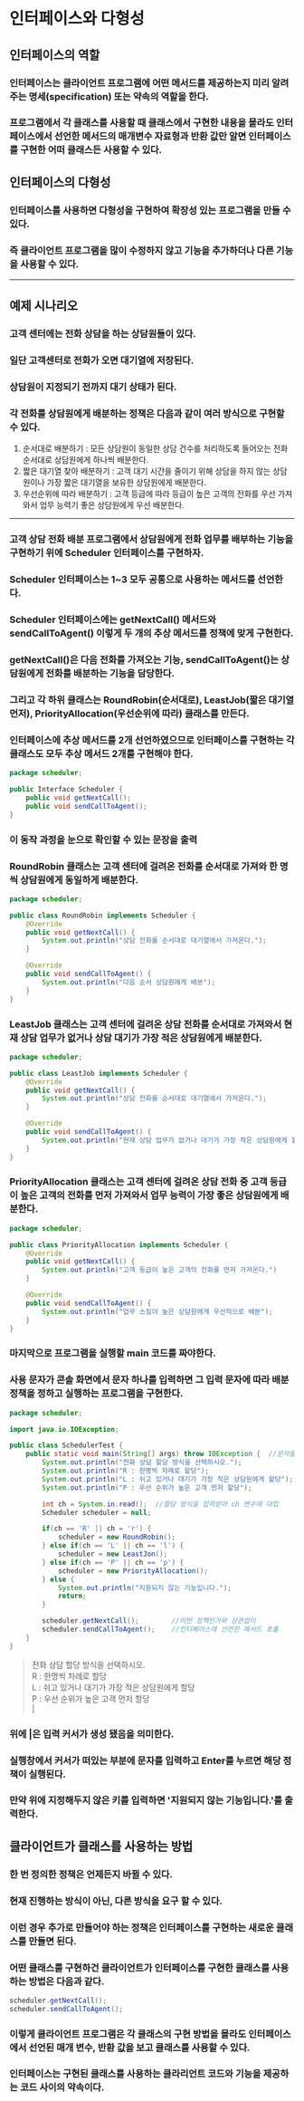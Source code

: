 # 인터페이스와 다형성
## 인터페이스의 역할
### 인터페이스는 클라이언트 프로그램에 어떤 메서드를 제공하는지 미리 알려주는 명세(specification) 또는 약속의 역할을 한다.
### 프로그램에서 각 클래스를 사용할 때 클래스에서 구현한 내용을 몰라도 인터페이스에서 선언한 메서드의 매개변수 자료형과 반환 값만 알면 인터페이스를 구현한 어떠 클래스든 사용할 수 있다.
## 인터페이스의 다형성
### 인터페이스를 사용하면 다형성을 구현하여 확장성 있는 프로그램을 만들 수 있다.
### 즉 클라이언트 프로그램을 많이 수정하지 않고 기능을 추가하더나 다른 기능을 사용할 수 있다.
---
## 예제 시나리오
### 고객 센터에는 전화 상담을 하는 상담원들이 있다.
### 일단 고객센터로 전화가 오면 대기열에 저장된다.
### 상담원이 지정되기 전까지 대기 상태가 된다.
### 각 전화를 상담원에게 배분하는 정책은 다음과 같이 여러 방식으로 구현할 수 있다.
1. 순서대로 배분하기 : 모든 상담원이 동일한 상담 건수를 처리하도록 들어오는 전화 순서대로 상담원에게 하나씩 배분한다.
2. 짧은 대기열 찾아 배분하기 : 고객 대기 시간을 줄이기 위해 상담을 하지 않는 상담원이나 가장 짧은 대기열을 보유한 상담원에게 배분한다.
3. 우선순위에 따라 배분하기 : 고객 등급에 따라 등급이 높은 고객의 전화를 우선 가져와서 업무 능력기 좋은 상담원에게 우선 배분한다.
---
### 고객 상담 전화 배분 프로그램에서 상담원에게 전화 업무를 배부하는 기능을 구현하기 위에 Scheduler 인터페이스를 구현하자.
### Scheduler 인터페이스는 1~3 모두 공통으로 사용하는 메서드를 선언한다.
### Scheduler 인터페이스에는 getNextCall() 메서드와 sendCallToAgent() 이렇게 두 개의 추상 메서드를 정책에 맞게 구현한다.
### getNextCall()은 다음 전화를 가져오는 기능, sendCallToAgent()는 상담원에게 전화를 배분하는 기능을 담당한다.
### 그리고 각 하위 클래스는 RoundRobin(순서대로), LeastJob(짧은 대기열 먼저), PriorityAllocation(우선순위에 따라) 클래스를 만든다.
### 인터페이스에 추상 메서드를 2개 선언하였으므로 인터페이스를 구현하는 각 클래스도 모두 추상 메서드 2개를 구현해야 한다.
```java
package scheduler;

public Interface Scheduler {
    public void getNextCall();
    public void sendCallToAgent();
}
```
### 이 동작 과정을 눈으로 확인할 수 있는 문장을 출력
### RoundRobin 클래스는 고객 센터에 걸려온 전화를 순서대로 가져와 한 명씩 상담원에게 동일하게 배분한다.
```java
package scheduler;

public class RoundRobin implements Scheduler {
    @Override
    public void getNextCall() {
        System.out.println("상담 전화를 순서대로 대기열에서 가져온다.");
    }

    @Override
    public void sendCallToAgent() {
        System.out.println("다음 순서 상담원에게 배분");
    }
}
```
### LeastJob 클래스는 고객 센터에 걸려온 상담 전화를 순서대로 가져와서 현재 상담 업무가 없거나 상담 대기가 가장 적은 상담원에게 배분한다.
```java
package scheduler;

public class LeastJob implements Scheduler {
    @Override
    public void getNextCall() {
        System.out.println("상담 전화를 순서대로 대기열에서 가져온다.");
    }

    @Override
    public void sendCallToAgent() {
        System.out.println("현재 상담 업무가 없거나 대기가 가장 적은 상담원에게 할당");
    }
}
```
### PriorityAllocation 클래스는 고객 센터에 걸려온 상담 전화 중 고객 등급이 높은 고객의 전화를 먼저 가져와서 업무 능력이 가장 좋은 상담원에게 배분한다.
```java
package scheduler;

public class PriorityAllocation implements Scheduler {
    @Override
    public void getNextCall() {
        System.out.println("고객 등급이 높은 고객의 전화를 먼저 가져온다.")
    }

    @Override
    public void sendCallToAgent() {
        System.out.println("업무 스킬이 높은 상담원에게 우선적으로 배분");
    }
}
```
### 마지막으로 프로그램을 실행할 main 코드를 짜야한다.
### 사용 문자가 콘솔 화면에서 문자 하나를 입력하면 그 입력 문자에 따라 배분 정책을 정하고 실행하는 프로그램을 구현한다.
```java
package scheduler;

import java.io.IOException;

public class SchedulerTest {
    public static void main(String[] args) throw IOException {  //문자를 입력 받는 System.in.read()를 사용하려면 IOException에서 오류를 처리해야 한다.
        System.out.println("전화 상담 할당 방식을 선택하시오.");
        System.out.println("R : 한명씩 차례로 할당");
        System.out.println("L : 쉬고 있거나 대기가 가장 적은 상담원에게 할당");
        System.out.println("P : 우선 순위가 높은 고객 먼저 할당");

        int ch = System.in.read();  //할당 방식을 입력받아 ch 변수에 대입
        Scheduler scheduler = null;

        if(ch == 'R' || ch = 'r') {
            scheduler = new RoundRobin();
        } else if(ch == 'L' || ch == 'l') {
            scheduler = new LeastJon();
        } else if(ch == 'P' || ch == 'p') {
            scheduler = new PriorityAllocation();
        } else {
            System.out.println("지원되지 않는 기능입니다.");
            return;
        }

        scheduler.getNextCall();        //어떤 정책인가와 상관없이
        scheduler.sendCallToAgent();    //인터페이스에 선언한 메서드 호출
    }
}
```
> 전화 상담 할당 방식을 선택하시오.\
R : 한명씩 차례로 할당\
L : 쉬고 있거나 대기가 가장 적은 상담원에게 할당\
P : 우선 순위가 높은 고객 먼저 할당\
|
### 위에 |은 입력 커서가 생성 됐음을 의미한다.
### 실행창에서 커서가 떠있는 부분에 문자를 입력하고 Enter를 누르면 해당 정책이 실행된다.
### 만약 위에 지정해두지 않은 키를 입력하면 '지원되지 않는 기능입니다.'를 출력한다.
## 클라이언트가 클래스를 사용하는 방법
### 한 번 정의한 정책은 언제든지 바뀔 수 있다.
### 현재 진행하는 방식이 아닌, 다른 방식을 요구 할 수 있다.
### 이런 경우 추가로 만들어야 하는 정책은 인터페이스를 구현하는 새로운 클래스를 만들면 된다.
### 어떤 클래스를 구현하건 클라이언트가 인터페이스를 구현한 클래스를 사용하는 방법은 다음과 같다.
```java
scheduler.getNextCall();
scheduler.sendCallToAgent();
```
### 이렇게 클라이언트 프로그램은 각 클래스의 구현 방법을 몰라도 인터페이스에서 선언된 매개 변수, 반환 값을 보고 클래스를 사용할 수 있다.
### 인터페이스는 구현된 클래스를 사용하는 클라리언트 코드와 기능을 제공하는 코드 사이의 약속이다.
